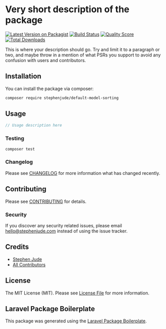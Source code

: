 # Very short description of the package

[![Latest Version on Packagist](https://img.shields.io/packagist/v/stephenjude/default-model-sorting.svg?style=flat-square)](https://packagist.org/packages/stephenjude/default-model-sorting)
[![Build Status](https://img.shields.io/travis/stephenjude/default-model-sorting/master.svg?style=flat-square)](https://travis-ci.org/stephenjude/default-model-sorting)
[![Quality Score](https://img.shields.io/scrutinizer/g/stephenjude/default-model-sorting.svg?style=flat-square)](https://scrutinizer-ci.com/g/stephenjude/default-model-sorting)
[![Total Downloads](https://img.shields.io/packagist/dt/stephenjude/default-model-sorting.svg?style=flat-square)](https://packagist.org/packages/stephenjude/default-model-sorting)

This is where your description should go. Try and limit it to a paragraph or two, and maybe throw in a mention of what PSRs you support to avoid any confusion with users and contributors.

## Installation

You can install the package via composer:

```bash
composer require stephenjude/default-model-sorting
```

## Usage

``` php
// Usage description here
```

### Testing

``` bash
composer test
```

### Changelog

Please see [CHANGELOG](CHANGELOG.md) for more information what has changed recently.

## Contributing

Please see [CONTRIBUTING](CONTRIBUTING.md) for details.

### Security

If you discover any security related issues, please email hello@stephenjude.com instead of using the issue tracker.

## Credits

- [Stephen Jude](https://github.com/stephenjude)
- [All Contributors](../../contributors)

## License

The MIT License (MIT). Please see [License File](LICENSE.md) for more information.

## Laravel Package Boilerplate

This package was generated using the [Laravel Package Boilerplate](https://laravelpackageboilerplate.com).